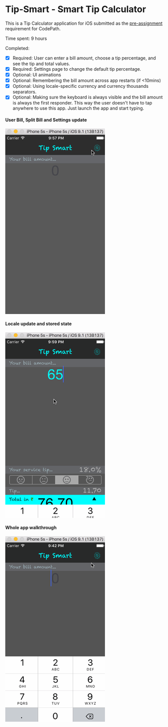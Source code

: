 # Tip-Smart - Smart Tip Calculator

This is a Tip Calculator application for iOS submitted as the [pre-assignment](https://gist.github.com/timothy1ee/7747214) requirement for CodePath.

Time spent: 9 hours

Completed:

* [x] Required: User can enter a bill amount, choose a tip percentage, and see the tip and total values.  
* [x] Required: Settings page to change the default tip percentage.  
* [x] Optional: UI animations  
* [x] Optional: Remembering the bill amount across app restarts (if <10mins)  
* [x] Optional: Using locale-specific currency and currency thousands separators.  
* [x] Optional: Making sure the keyboard is always visible and the bill amount is always the first responder. This way the user doesn't have to tap anywhere to use this app. Just launch the app and start typing.  

#### User Bill, Split Bill and Settings update
![Video Walkthrough required](https://github.com/vnu/Tip-Smart/blob/master/TipSmartDemo/TipSmart1.gif)

#### Locale update and stored state
![Video Walkthrough optional](https://github.com/vnu/Tip-Smart/blob/master/TipSmartDemo/TipSmart2.gif)

#### Whole app walkthrough
![Video Walkthrough whole](https://github.com/vnu/Tip-Smart/blob/master/TipSmartDemo/TipSmart3.gif)


